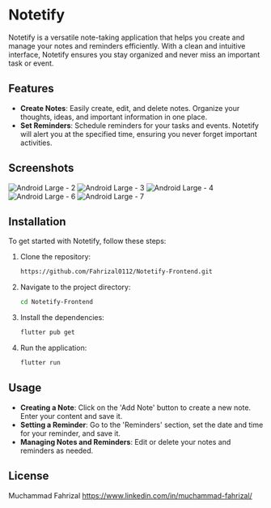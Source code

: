 # Notetify

Notetify is a versatile note-taking application that helps you create and manage your notes and reminders efficiently. With a clean and intuitive interface, Notetify ensures you stay organized and never miss an important task or event.

## Features

- **Create Notes**: Easily create, edit, and delete notes. Organize your thoughts, ideas, and important information in one place.
- **Set Reminders**: Schedule reminders for your tasks and events. Notetify will alert you at the specified time, ensuring you never forget important activities.

## Screenshots

![Android Large - 2](https://github.com/Fahrizal0112/Notetify-Frontend/assets/106448193/eb6ab575-81a2-4e2f-9af6-2df4a1e5de41)
![Android Large - 3](https://github.com/Fahrizal0112/Notetify-Frontend/assets/106448193/368d7073-b7d7-4521-824c-b3b1329ed3c5)
![Android Large - 4](https://github.com/Fahrizal0112/Notetify-Frontend/assets/106448193/d9917511-bcfa-4011-8a79-97bb61559298)
![Android Large - 6](https://github.com/Fahrizal0112/Notetify-Frontend/assets/106448193/8a3beb7c-f752-46fc-aa7f-37a4ed1b4a7a)
![Android Large - 7](https://github.com/Fahrizal0112/Notetify-Frontend/assets/106448193/ed68eebf-2445-4951-b03a-8c3fa38acd65)


## Installation

To get started with Notetify, follow these steps:

1. Clone the repository:
    ```sh
    https://github.com/Fahrizal0112/Notetify-Frontend.git
    ```

2. Navigate to the project directory:
    ```sh
    cd Notetify-Frontend
    ```

3. Install the dependencies:
    ```sh
    flutter pub get
    ```

4. Run the application:
    ```sh
    flutter run
    ```

## Usage

- **Creating a Note**: Click on the 'Add Note' button to create a new note. Enter your content and save it.
- **Setting a Reminder**: Go to the 'Reminders' section, set the date and time for your reminder, and save it.
- **Managing Notes and Reminders**: Edit or delete your notes and reminders as needed.

## License
Muchammad Fahrizal
https://www.linkedin.com/in/muchammad-fahrizal/
